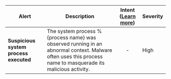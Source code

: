 |Alert|Description|Intent ([Learn more](#intentions))|Severity|
|----|----|:----:|--|
|**Suspicious system process executed**|The system process %{process name} was observed running in an abnormal context. Malware often uses this process name to masquerade its malicious activity.|-|High|



